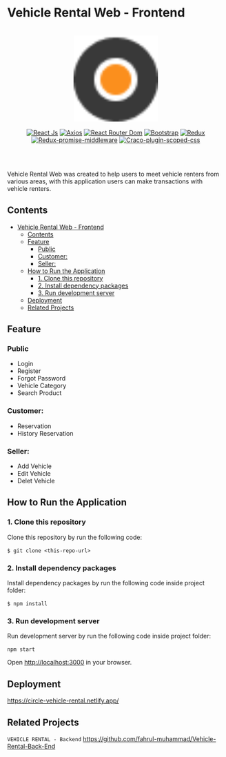 # Vehicle Rental Web - Frontend

<br/>

<div align="center">
	<img height="200" src="/src/img/logo-min.png" alt="LOGO">
    
<br/>

[![React Js](https://img.shields.io/npm/v/react?label=react)](https://www.npmjs.com/package/react)
[![Axios](https://img.shields.io/npm/v/axios?label=axios)](https://www.npmjs.com/package/axios)
[![React Router Dom](https://img.shields.io/npm/v/react-router-dom?label=react-router-dom)](https://www.npmjs.com/package/react-router-dom)
[![Bootstrap](https://img.shields.io/npm/v/bootstrap?label=bootstrap)](https://www.npmjs.com/package/bootstrap)
[![Redux](https://img.shields.io/npm/v/redux?label=redux)](https://www.npmjs.com/package/redux)
[![Redux-promise-middleware](https://img.shields.io/npm/v/redux-promise-middleware?label=redux-promise-middleware)](https://www.npmjs.com/package/redux-promise-middleware)
[![Craco-plugin-scoped-css](https://img.shields.io/npm/v/craco-plugin-scoped-css?label=craco-plugin-scoped-css)](https://www.npmjs.com/package/craco-plugin-scoped-css)

<br/>

</div>

<br/>

Vehicle Rental Web was created to help users to meet vehicle renters from various areas, with this application users can make transactions with vehicle renters.

## Contents

- [Vehicle Rental Web - Frontend](#vehicle-rental-web---frontend)
  - [Contents](#contents)
  - [Feature](#feature)
    - [Public](#public)
    - [Customer:](#customer)
    - [Seller:](#seller)
  - [How to Run the Application](#how-to-run-the-application)
    - [1. Clone this repository](#1-clone-this-repository)
    - [2. Install dependency packages](#2-install-dependency-packages)
    - [3. Run development server](#3-run-development-server)
  - [Deployment](#deployment)
  - [Related Projects](#related-projects)

## Feature

### Public

- Login
- Register
- Forgot Password
- Vehicle Category
- Search Product

### Customer:

- Reservation
- History Reservation

### Seller:

- Add Vehicle
- Edit Vehicle
- Delet Vehicle

## How to Run the Application

### 1. Clone this repository

Clone this repository by run the following code:

```
$ git clone <this-repo-url>
```

### 2. Install dependency packages

Install dependency packages by run the following code inside project folder:

```
$ npm install
```

### 3. Run development server

Run development server by run the following code inside project folder:

```
npm start
```

Open [http://localhost:3000](http://localhost:3000) in your browser.

## Deployment

<https://circle-vehicle-rental.netlify.app/>

## Related Projects

`VEHICLE RENTAL - Backend` <https://github.com/fahrul-muhammad/Vehicle-Rental-Back-End>
